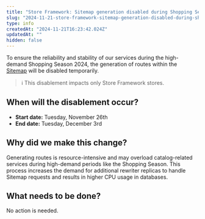 ```yaml
---
title: "Store Framework: Sitemap generation disabled during Shopping Season"
slug: "2024-11-21-store-framework-sitemap-generation-disabled-during-shopping-season"
type: info
createdAt: "2024-11-21T16:23:42.024Z"
updatedAt: ""
hidden: false
---
```


To ensure the reliability and stability of our services during the high-demand Shopping Season 2024, the generation of routes within the [Sitemap](https://developers.vtex.com/docs/apps/vtex.store-sitemap) will be disabled temporarily.

>ℹ️ This disablement impacts only Store Framework stores.

## When will the disablement occur?

- **Start date:** Tuesday, November 26th
- **End date:** Tuesday, December 3rd

## Why did we make this change?

Generating routes is resource-intensive and may overload catalog-related services during high-demand periods like the Shopping Season. This process increases the demand for additional rewriter replicas to handle Sitemap requests and results in higher CPU usage in databases.

## What needs to be done?

No action is needed.
